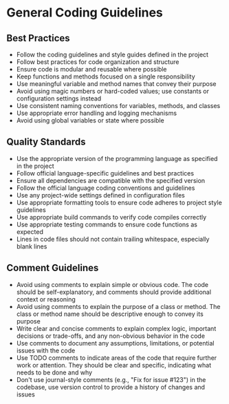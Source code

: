 # General Coding Guidelines

## Best Practices

- Follow the coding guidelines and style guides defined in the project
- Follow best practices for code organization and structure
- Ensure code is modular and reusable where possible
- Keep functions and methods focused on a single responsibility
- Use meaningful variable and method names that convey their purpose
- Avoid using magic numbers or hard-coded values; use constants or configuration settings instead
- Use consistent naming conventions for variables, methods, and classes
- Use appropriate error handling and logging mechanisms
- Avoid using global variables or state where possible

## Quality Standards

- Use the appropriate version of the programming language as specified in the project
- Follow official language-specific guidelines and best practices
- Ensure all dependencies are compatible with the specified version
- Follow the official language coding conventions and guidelines
- Use any project-wide settings defined in configuration files
- Use appropriate formatting tools to ensure code adheres to project style guidelines
- Use appropriate build commands to verify code compiles correctly
- Use appropriate testing commands to ensure code functions as expected
- Lines in code files should not contain trailing whitespace, especially blank lines

## Comment Guidelines

- Avoid using comments to explain simple or obvious code. The code should be self-explanatory, and comments should provide additional context or reasoning
- Avoid using comments to explain the purpose of a class or method. The class or method name should be descriptive enough to convey its purpose
- Write clear and concise comments to explain complex logic, important decisions or trade-offs, and any non-obvious behavior in the code
- Use comments to document any assumptions, limitations, or potential issues with the code
- Use TODO comments to indicate areas of the code that require further work or attention. They should be clear and specific, indicating what needs to be done and why
- Don't use journal-style comments (e.g., "Fix for issue #123") in the codebase, use version control to provide a history of changes and issues
